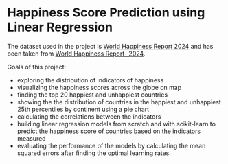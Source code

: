 # Happiness Score Prediction using Linear Regression
The dataset used in the project is [World Happiness Report 2024](https://worldhappiness.report/) and has been taken from [World Happiness Report- 2024](https://www.kaggle.com/datasets/jainaru/world-happiness-report-2024-yearly-updated?select=World-happiness-report-updated_2024.cs).

Goals of this project:
* exploring the distribution of indicators of happiness
* visualizing the happiness scores across the globe on map
* finding the top 20 happiest and unhappiest countries
* showing the the distribution of countries in the happiest and unhappiest 25th percentiles by continent using a pie chart
* calculating the correlations between the indicators
* building linear regression models from scratch and with scikit-learn to predict the happiness score of countries based on the indicators measured
* evaluating the performance of the models by calculating the mean squared errors after finding the optimal learning rates.
